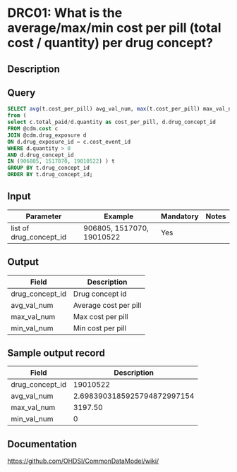 <!---
Group:drug cost
Name:DRC01 What is the average/max/min cost per pill (total cost / quantity) per drug concept?
Author:Patrick Ryan
CDM Version: 5.3
-->

# DRC01: What is the average/max/min cost per pill (total cost / quantity) per drug concept?

## Description
## Query
```sql
SELECT avg(t.cost_per_pill) avg_val_num, max(t.cost_per_pill) max_val_num, min(t.cost_per_pill) min_val_num, t.drug_concept_id
from (
select c.total_paid/d.quantity as cost_per_pill, d.drug_concept_id
FROM @cdm.cost c
JOIN @cdm.drug_exposure d
ON d.drug_exposure_id = c.cost_event_id
WHERE d.quantity > 0
AND d.drug_concept_id
IN (906805, 1517070, 19010522) ) t
GROUP BY t.drug_concept_id
ORDER BY t.drug_concept_id;
```

## Input

|  Parameter |  Example |  Mandatory |  Notes |
| --- | --- | --- | --- |
| list of drug_concept_id | 906805, 1517070, 19010522 | Yes |


## Output

|  Field |  Description |
| --- | --- |
| drug_concept_id | Drug concept id |
| avg_val_num | Average cost per pill |
| max_val_num | Max cost per pill |
| min_val_num | Min cost per pill |



## Sample output record

|  Field |  Description |
| --- | --- |
| drug_concept_id | 19010522 |
| avg_val_num | 2.6983903185925794872997154 |
| max_val_num | 3197.50 |
| min_val_num | 0 |



## Documentation
https://github.com/OHDSI/CommonDataModel/wiki/
